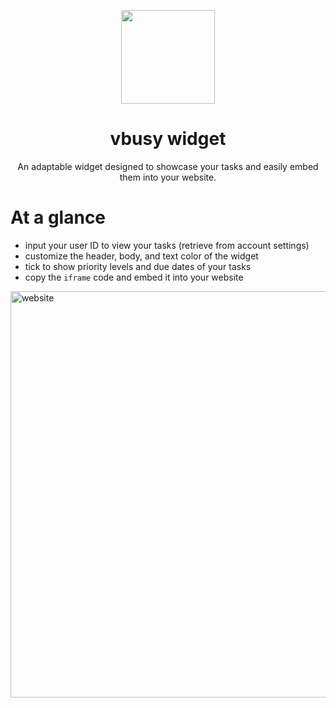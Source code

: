 <div align="center">
  <p>
    <img src="https://hotemoji.com/images/dl/l/bee-emoji-by-twitter.png" width="150">
  </p>
  <h1>vbusy widget</h1>
  <p align="center">
    An adaptable widget designed to showcase your tasks and easily embed them into your website.
  </p>
</div>

# At a glance
- input your user ID to view your tasks (retrieve from account settings)
- customize the header, body, and text color of the widget
- tick to show priority levels and due dates of your tasks
- copy the `iframe` code and embed it into your website

<img src="https://i.imgur.com/ZjKUAbT.png" alt="website" width="650">
